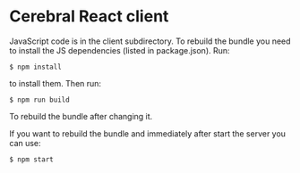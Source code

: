 Cerebral React client
=====================

JavaScript code is in the client subdirectory. To rebuild the bundle you
need to install the JS dependencies (listed in package.json). Run:

```console
$ npm install
```

to install them. Then run:

```console
$ npm run build
```

To rebuild the bundle after changing it.

If you want to rebuild the bundle and immediately after start the server
you can use:

```console
$ npm start
```
